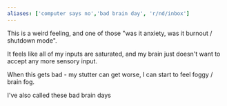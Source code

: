 ```yaml
---
aliases: ['computer says no','bad brain day', 'r/nd/inbox']
---
```



This is a weird feeling, and one of those "was it anxiety, was it burnout / shutdown mode". 

It feels like all of my inputs are saturated, and my brain just doesn't want to accept any more sensory input. 

When this gets bad - my stutter can get worse, I can start to feel foggy / brain fog. 

I've also called these bad brain days